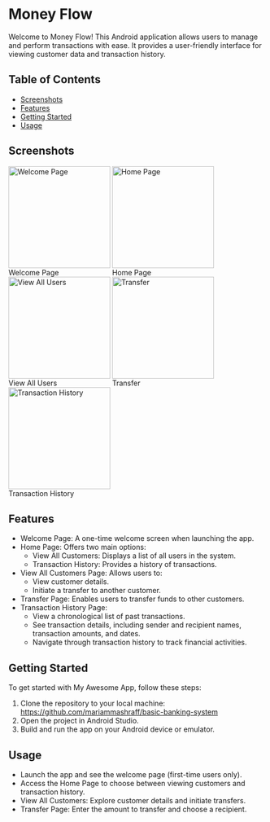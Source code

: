 # Money Flow

Welcome to Money Flow! This Android application allows users to manage and perform transactions with ease. It provides a user-friendly interface for viewing customer data and transaction history.

## Table of Contents
- [Screenshots](#screenshots)
- [Features](#features)
- [Getting Started](#getting-started)
- [Usage](#usage)

## Screenshots

<div style="display: inline-block;">
  <img src="https://github.com/mariammashraff/basic-banking-system/assets/58777989/4789ad48-7d6d-4438-95e4-8e236d8d9216" width="200" alt="Welcome Page" />
  <figcaption>Welcome Page</figcaption>
</div>

<div style="display: inline-block;">
  <img src="https://github.com/mariammashraff/basic-banking-system/assets/58777989/0a3dd61f-91ac-467e-8941-049efc7b4bf9" width="200" alt="Home Page" />
  <figcaption>Home Page</figcaption>
</div>

<div style="display: inline-block;">
  <img src="https://github.com/mariammashraff/basic-banking-system/assets/58777989/cac0d9bf-a91e-4fcc-8097-6a4fd0755ec9" width="200" alt="View All Users" />
  <figcaption>View All Users</figcaption>
</div>

<div style="display: inline-block;">
  <img src="https://github.com/mariammashraff/basic-banking-system/assets/58777989/ac317e7e-2ee4-44b8-98e1-5869936db5be" width="200" alt="Transfer" />
  <figcaption>Transfer</figcaption>
</div>

<div style="display: inline-block;">
  <img src="https://github.com/mariammashraff/basic-banking-system/assets/58777989/a12ee015-0b93-4f12-a779-eba602a74b09" width="200" alt="Transaction History" />
  <figcaption>Transaction History</figcaption>
</div>




## Features
- Welcome Page: A one-time welcome screen when launching the app.
- Home Page: Offers two main options: 
  - View All Customers: Displays a list of all users in the system.
  - Transaction History: Provides a history of transactions.
- View All Customers Page: Allows users to:
  - View customer details.
  - Initiate a transfer to another customer.
- Transfer Page: Enables users to transfer funds to other customers.
- Transaction History Page:
  - View a chronological list of past transactions.
  - See transaction details, including sender and recipient names, transaction amounts, and dates.
  - Navigate through transaction history to track financial activities.

## Getting Started
To get started with My Awesome App, follow these steps:
1. Clone the repository to your local machine:
https://github.com/mariammashraff/basic-banking-system
2. Open the project in Android Studio.
3. Build and run the app on your Android device or emulator.

## Usage
- Launch the app and see the welcome page (first-time users only).
- Access the Home Page to choose between viewing customers and transaction history.
- View All Customers: Explore customer details and initiate transfers.
- Transfer Page: Enter the amount to transfer and choose a recipient.
